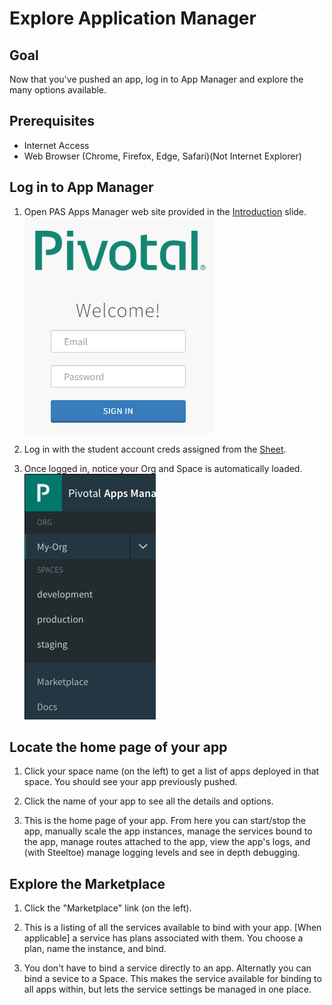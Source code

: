 # Explore Application Manager

## Goal

Now that you've pushed an app, log in to App Manager and explore the many options available.

## Prerequisites

- Internet Access
- Web Browser (Chrome, Firefox, Edge, Safari)(Not Internet Explorer)

## Log in to App Manager

1. Open PAS Apps Manager web site provided in the [Introduction](xxxx) slide.
  ![AppManager Login](a_appmanager-login.PNG)

1. Log in with the student account creds assigned from the [Sheet](xxxx).

1. Once logged in, notice your Org and Space is automatically loaded.
  ![Org and Space](a_org-space.PNG)


## Locate the home page of your app

1. Click your space name (on the left) to get a list of apps deployed in that space. You should see your app previously pushed.

1. Click the name of your app to see all the details and options.

1. This is the home page of your app. From here you can start/stop the app, manually scale the app instances, manage the services bound to the app, manage routes attached to the app, view the app's logs, and (with Steeltoe) manage logging levels and see in depth debugging.

## Explore the Marketplace

1. Click the "Marketplace" link (on the left).

1. This is a listing of all the services available to bind with your app. [When applicable] a service has plans associated with them. You choose a plan, name the instance, and bind.

1. You don't have to bind a service directly to an app. Alternatly you can bind a sevice to a Space. This makes the service available for binding to all apps within, but lets the service settings be managed in one place.